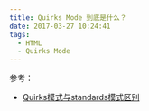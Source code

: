 ```yaml
---
title: Quirks Mode 到底是什么？
date: 2017-03-27 10:24:41
tags:
  - HTML
  - Quirks Mode
---
```


参考：
- [Quirks模式与standards模式区别](http://www.cnblogs.com/jenry/archive/2010/11/21/1883068.html)